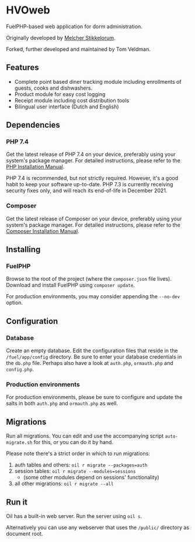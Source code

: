 # HVOweb
FuelPHP-based web application for dorm administration.

Originally developed by [Melcher Stikkelorum](https://github.com/MelcherSt/HTweb).

Forked, further developed and maintained by Tom Veldman.

## Features
* Complete point based diner tracking module including enrollments of guests, cooks and dishwashers. 
* Product module for easy cost logging
* Receipt module including cost distribution tools
* Bilingual user interface (Dutch and English)

## Dependencies
### PHP 7.4
Get the latest release of PHP 7.4 on your device, preferably using your system's package manager. For detailed instructions, please refer to the [PHP Installation Manual](https://www.php.net/manual/en/install.php).

PHP 7.4 is recommended, but not strictly required. However, it's a good habit to keep your software up-to-date. PHP 7.3 is currently receiving security fixes only, and will reach its end-of-life in December 2021.

### Composer
Get the latest release of Composer on your device, preferably using your system's package manager. For detailed instructions, please refer to the [Composer Installation Manual](https://getcomposer.org/doc/00-intro.md).

## Installing

### FuelPHP
Browse to the root of the project (where the `composer.json` file lives).
Download and install FuelPHP using `composer update`.

For production environments, you may consider appending the `--no-dev` option.

## Configuration

### Database
Create an empty database. Edit the configuration files that reside in the `/fuel/app/config` directory.
Be sure to enter your database credentials in the `db.php` file. Perhaps also have a look at `auth.php`, `ormauth.php` and `config.php`.

### Production environments
For production environments, please be sure to configure and update the salts in both `auth.php` and `ormauth.php` as well.

## Migrations
Run all migrations. You can edit and use the accompanying script `auto-migrate.sh` for this, or you can do it by hand.

Please note there's a strict order in which to run migrations:
1. auth tables and others: `oil r migrate --packages=auth` 
3. session tables: `oil r migrate --modules=sessions`
   - (some other modules depend on sessions' functionality)
4. all other migrations: `oil r migrate --all`

## Run it
Oil has a built-in web server. Run the server using `oil s`.

Alternatively you can use any webserver that uses the `/public/` directory as document root.
